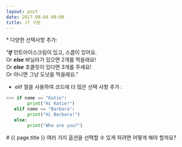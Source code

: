 ```yaml
---
layout: post
date: 2017-08-04 00:00
title: if 구문
---
```


<div id="ppt" markdown="1">
* 다양한 선택사항 추가:

"***If*** 민트아이스크림이 있고, 스쿱이 있어요.<br/>
    Or ***else*** 바닐라가 있으면 2개를 먹을래요!<br/>
    Or ***else*** 초콜릿이 있다면 3개를 주세요!<br/>
    Or 아니면 그냥 도넛을 먹을래요."

* elif 절을 사용하여 코드에 더 많은 선택 사항 추가 :

```python
>>> if name == "Katie":
        print("Hi Katie!")
   elif name == "Barbara":
        print("Hi Barbara!")
   else:
        print("Who are you?")
```
</div>


<div id="desc" markdown="1">
# {{ page.title }}
여러 가지 옵션을 선택할 수 있게 하려면 어떻게 해야 할까요?
</div>